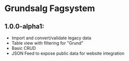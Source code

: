 # Grundsalg Fagsystem

## 1.0.0-alpha1:

* Import and convert/validate legacy data
* Table view with filtering for "Grund"
* Basic CRUD
* JSON Feed to expose public data for website integration
